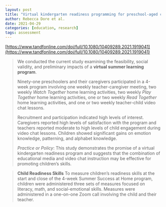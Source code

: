 ```yaml
---
layout: post
title: "Virtual kindergarten readiness programming for preschool-aged children: Feasibility, social validity, and preliminary impacts"
author: Rebecca Dore et al.
date: 2021-04-29
categories: [education, research]
tags: assessment
---
```


[https://www.tandfonline.com/doi/full/10.1080/10409289.2021.1919041](https://www.tandfonline.com/doi/full/10.1080/10409289.2021.1919041)

> We conducted the current study examining the feasibility, social validity, and preliminary impacts of a **virtual summer learning program**.
>
> Ninety-one preschoolers and their caregivers participated in a 4-week program involving one weekly teacher-caregiver meeting, two weekly *Watch Together* home learning activities, two weekly *Play Together* home learning activities, one or two weekly *Read Together* home learning activities, and one or two weekly teacher-child video chat lessons.
>
> Recruitment and participation indicated high levels of interest. Caregivers reported high levels of satisfaction with the program and teachers reported moderate to high levels of child engagement during video chat lessons. Children showed significant gains on emotion knowledge, patterning, and alphabet knowledge.
>
> *Practice or Policy*: This study demonstrates the promise of a virtual kindergarten readiness program and suggests that the combination of educational media and video chat instruction may be effective for promoting children’s skills. 

> **Child Readiness Skills**
> To measure children’s readiness skills at the start and close of the 4-week Summer Success at Home program, children were administered three sets of measures focused on literacy, math, and social-emotional skills. Measures were administered in a one-on-one Zoom call involving the child and their teacher.